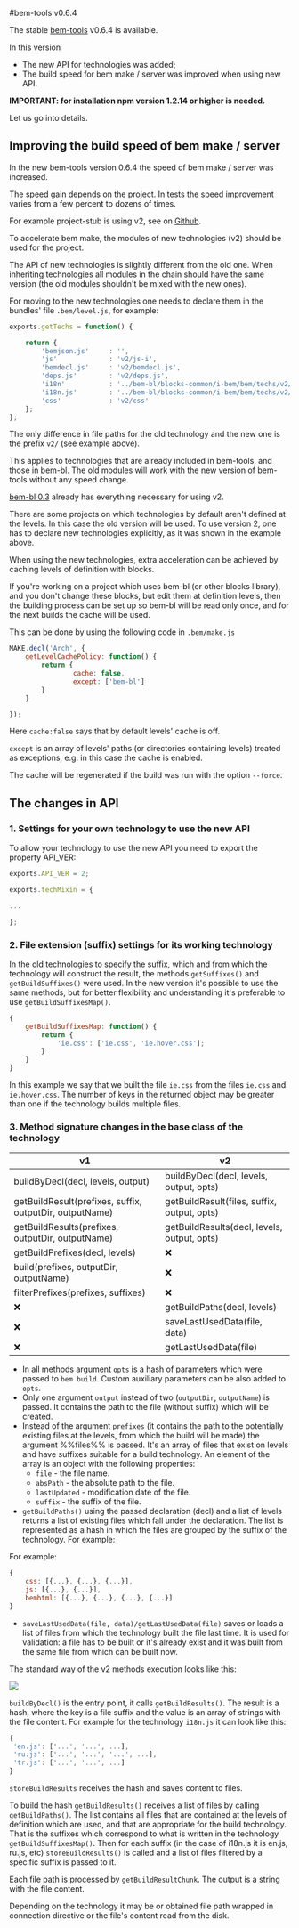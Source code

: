 #bem-tools v0.6.4

The stable [bem-tools](http://bem.info/tools/bem/) v0.6.4 is available.

In this version
  * The new API for technologies was added;
  * The build speed for bem make / server was improved when using new API.

**IMPORTANT: for installation npm version 1.2.14 or higher is needed.**

Let us go into details.

## Improving the build speed of bem make / server

In the new bem-tools version 0.6.4 the speed of bem make / server was increased.  

The speed gain depends on the project. 
In tests the speed improvement varies from a few percent to dozens of times.

For example project-stub is using v2, see on [Github](https://github.com/bem/project-stub/tree/v2).

To accelerate bem make, the modules of new technologies (v2) should be used for the project.

The API of new technologies is slightly different from the old one. When inheriting technologies all 
modules in the chain should have the same version (the old modules shouldn't be mixed with the new ones).

For moving to the new technologies one needs to declare them in the bundles' file `.bem/level.js`, for example:

```js
exports.getTechs = function() {

    return {
        'bemjson.js'     : '',
        'js'             : 'v2/js-i',
        'bemdecl.js'     : 'v2/bemdecl.js',
        'deps.js'        : 'v2/deps.js',
        'i18n'           : '../bem-bl/blocks-common/i-bem/bem/techs/v2/i18n.js'),
        'i18n.js'        : '../bem-bl/blocks-common/i-bem/bem/techs/v2/i18n.js.js'),
        'css'            : 'v2/css'
    };
};
```
The only difference in file paths for the old technology and the new one is the prefix `v2/` (see example above). 

This applies to technologies that are already included in bem-tools, and those in [bem-bl](http://bem.github.io/bem-bl/index.ru.html).
The old modules will work with the new version of bem-tools without any speed change.

[bem-bl 0.3](https://github.com/bem/bem-bl/tree/0.3) already has everything necessary for using v2.

There are some projects on which technologies by default aren't defined at the levels. 
In this case the old version will be used. 
To use version 2, one has to declare new technologies explicitly, as it was shown in the example above.

When using the new technologies, extra acceleration can be achieved by caching levels of definition with blocks.

If you're working on a project which uses bem-bl (or other blocks library), and you don't change 
these blocks, but edit them at definition levels, then the building process can be set up so 
bem-bl will be read only once, and for the next builds the cache will be used.

This can be done by using the following code in `.bem/make.js`

```js
MAKE.decl('Arch', {
    getLevelCachePolicy: function() {
        return {
                cache: false,
                except: ['bem-bl']
        }
    }

});
```

Here `cache:false` says that by default levels' cache is off.

`except` is an array of levels' paths (or directories containing levels) treated as exceptions, 
e.g. in this case the cache is enabled. 

The cache will be regenerated if the build was run with the option `--force`.

## The changes in API

### 1. Settings for your own technology to use the new API

To allow your technology to use the new API you need to export the property API_VER:

```js
exports.API_VER = 2;

exports.techMixin = {

...

};
```

### 2. File extension (suffix) settings for its working technology

In the old technologies to specify the suffix, which and from which the technology will 
construct the result, the methods `getSuffixes()` and `getBuildSuffixes()` were used. 
In the new version it's possible to use the same methods, 
but for better flexibility and understanding it's preferable to use `getBuildSuffixesMap()`.

```js
{
    getBuildSuffixesMap: function() {
        return {
            'ie.css': ['ie.css', 'ie.hover.css'];
        }
    }
}
```
In this example we say that we built the file `ie.css` from the files `ie.css` and `ie.hover.css`. 
The number of keys in the returned object may be greater than one if the technology builds multiple files.

### 3. Method signature changes in the base class of the technology

| v1        | v2           |
| ------------- |-------------|
|buildByDecl(decl, levels, output)|buildByDecl(decl, levels, output, opts)|
|getBuildResult(prefixes, suffix, outputDir, outputName)|getBuildResult(files, suffix, output, opts)|
|getBuildResults(prefixes, outputDir, outputName)|getBuildResults(decl, levels, output, opts)|
|getBuildPrefixes(decl, levels)|:x:|
|build(prefixes, outputDir, outputName)|:x:|
|filterPrefixes(prefixes, suffixes)|:x:|
|:x:|getBuildPaths(decl, levels)|
|:x:|saveLastUsedData(file, data)|
|:x:|getLastUsedData(file)|

  * In all methods argument `opts` is a hash of parameters which were passed to `bem build`. Custom auxiliary parameters can be also added to `opts`.
  * Only one argument `output` instead of two (`outputDir`, `outputName`) is passed. It contains the path to the file (without suffix) which will be created.
  * Instead of the argument `prefixes` (it contains the path to the potentially existing files at the levels, from which the build will be made) the argument %%files%% is passed. It's an array of files that exist on levels and have suffixes suitable for a build technology. An element of the array is an object with the following properties:
    * `file` - the file name.
    * `absPath` - the absolute path to the file.
    * `lastUpdated` - modification date of the file.
    * `suffix` - the suffix of the file.
  * `getBuildPaths()` using the passed declaration (decl) and a list of levels returns a list of existing files which fall under the declaration. The list is represented as a hash in which the files are grouped by the suffix of the technology. For example: 
  
For example: 

```js
{
    css: [{...}, {...}, {...}],
    js: [{...}, {...}],
    bemhtml: [{...}, {...}, {...}, {...}]
}
```
  * `saveLastUsedData(file, data)/getLastUsedData(file)` saves or loads a list of files from which the technology built the file last time. It is used for validation: a file has to be built or it's already exist and it was built from the same file from which can be built now.

The standard way of the v2 methods execution looks like this:

<img src="http://img-fotki.yandex.ru/get/9259/127846884.247/0_b0604_843e6646_XXL.png"/>

`buildByDecl()` is the entry point, it calls `getBuildResults()`. The result is a hash, where the key is a file suffix and the value is an array of strings with the file content. For example for the technology `i18n.js` it can look like this:

```js
{
 'en.js': ['...', '...', ...],
 'ru.js': ['...', '...', '...', ...],
 'tr.js': ['...', '...', ...]
}
```
 
`storeBuildResults` receives the hash and saves content to files.

To build the hash `getBuildResults()` receives a list of files by calling `getBuildPaths()`. 
The list contains all files that are contained at the levels of definition which are used, and that are appropriate for the build technology. 
That is the suffixes which correspond to what is written in the technology `getBuildSuffixesMap()`. 
Then for each suffix (in the case of i18n.js it is en.js, ru.js, etc) `storeBuildResults()` is called and 
a list of files filtered by a specific suffix is passed to it.

Each file path is processed by `getBuildResultChunk`. The output is a string with the file content.

Depending on the technology it may be or obtained file path wrapped in connection directive or the file's content read from the disk.
